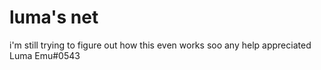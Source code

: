 # luma's net
i'm still trying to figure out how this even works soo any help appreciated Luma Emu#0543
